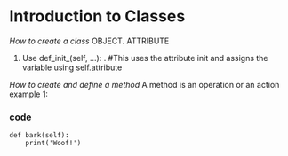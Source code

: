 # Introduction to Classes

*How to create a class*
OBJECT. ATTRIBUTE
1. Use def_init_(self, ...): .  #This uses the attribute init and assigns the variable using self.attribute 


*How to create and define a method*
A method is an operation or an action
example 1:
### code
    def bark(self):
        print('Woof!')
        
